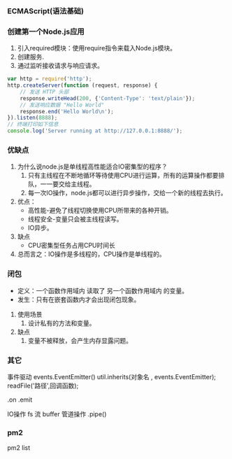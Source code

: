 
### ECMAScript(语法基础)


### 创建第一个Node.js应用
1. 引入required模块：使用require指令来载入Node.js模块。
2. 创建服务.
3. 通过监听接收请求与响应请求。
```js nodejss
var http = require('http');
http.createServer(function (request, response) {
    // 发送 HTTP 头部 
    response.writeHead(200, {'Content-Type': 'text/plain'});
    // 发送响应数据 "Hello World"
    response.end('Hello World\n');
}).listen(8888);
// 终端打印如下信息
console.log('Server running at http://127.0.0.1:8888/');
```

### 优缺点
1. 为什么说node.js是单线程高性能适合IO密集型的程序？
    1. 只有主线程在不断地循环等待使用CPU进行运算，所有的运算操作都要排队，一一要交给主线程。
    2. 每一次IO操作，node.js都可以进行异步操作，交给一个新的线程去执行。
2. 优点：
    - 高性能-避免了线程切换使用CPU所带来的各种开销。
    - 线程安全-变量只会被主线程读写。
    - IO异步。
3. 缺点
    - CPU密集型任务占用CPU时间长
4. 总而言之：IO操作是多线程的，CPU操作是单线程的。

### 闭包
- 定义：一个函数作用域内 读取了 另一个函数作用域内 的变量。 
- 发生：只有在嵌套函数内才会出现闭包现象。
1. 使用场景
    1. 设计私有的方法和变量。
2. 缺点
    1. 变量不被释放，会产生内存显露问题。
    
### 其它
事件驱动
events.EventEmitter()
util.inherits(对象名 , events.EventEmitter);
readFile('路径',回调函数);

.on
.emit

IO操作
fs
流
buffer
管道操作 .pipe()

### pm2
pm2 list